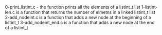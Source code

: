0-print_listint.c - the function prints all the elements of a listint_t list
1-listint-len.c is a function that returns the number of elmetns in a linked listint_t list
2-add_nodeint.c is a function that adds a new node at the beginning of a listint_t
3-add_nodeint_end.c is a function that adds a new node at the end of a listint_t